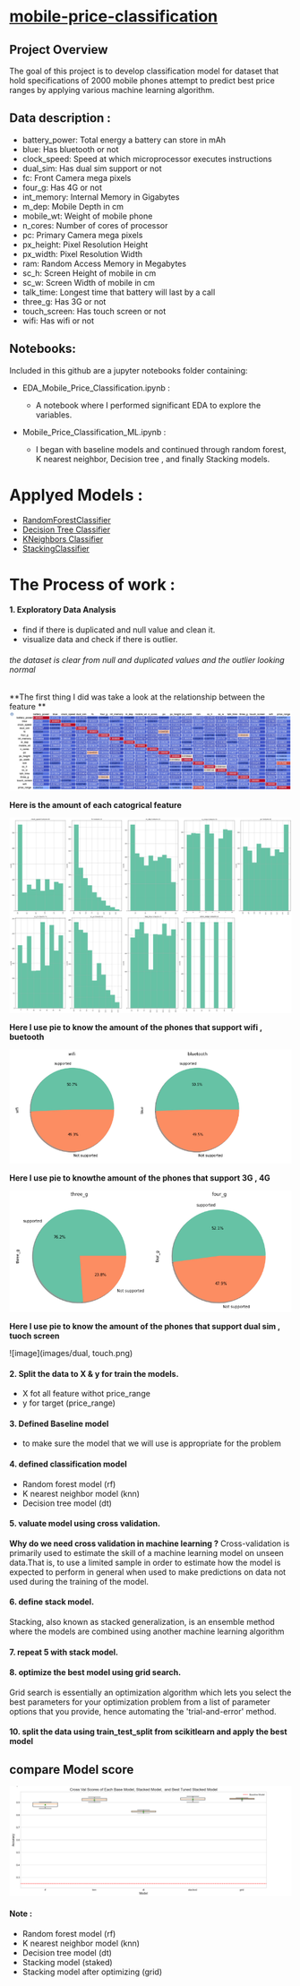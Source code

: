 #   [mobile-price-classification](https://www.kaggle.com/iabhishekofficial/mobile-price-classification)

##  Project Overview

The goal of  this project is to develop classification model for dataset that hold specifications of 2000 mobile phones attempt to predict best price ranges by applying various machine learning algorithm.

## Data  description :

* battery_power:	Total energy a battery can store in mAh 
* blue:	Has bluetooth or not	
* clock_speed:	Speed at which microprocessor executes instructions	
* dual_sim:	Has dual sim support or not	
* fc:	Front Camera mega pixels
* four_g:	Has 4G or not
* int_memory:	Internal Memory in Gigabytes
* m_dep:	Mobile Depth in cm
* mobile_wt:	Weight of mobile phone	
* n_cores:	Number of cores of processor
* pc:	Primary Camera mega pixels
* px_height:	Pixel Resolution Height
* px_width:	Pixel Resolution Width
* ram:	Random Access Memory in Megabytes
* sc_h:	Screen Height of mobile in cm
* sc_w:	Screen Width of mobile in cm	
* talk_time:	Longest time that battery will last by a call
* three_g:	Has 3G or not	
* touch_screen:	Has touch screen or not	
* wifi:	Has wifi or not


##  Notebooks:
Included in this github are a jupyter notebooks folder containing:

*   EDA_Mobile_Price_Classification.ipynb :
       - A notebook where I performed significant EDA to explore the variables.

*   Mobile_Price_Classification_ML.ipynb :
       - I began with baseline models and continued through random forest, K nearest neighbor, Decision tree , and finally  Stacking models.
	

# Applyed Models :

-  [RandomForestClassifier](https://scikit-learn.org/stable/modules/generated/sklearn.ensemble.RandomForestClassifier.html)
-  [Decision Tree Classifier](https://scikit-learn.org/stable/modules/generated/sklearn.tree.DecisionTreeClassifier.html)
-  [KNeighbors Classifier](https://scikit-learn.org/stable/modules/generated/sklearn.neighbors.KNeighborsClassifier.html)
-  [StackingClassifier](https://scikit-learn.org/stable/modules/generated/sklearn.ensemble.StackingClassifier.html)


# The Process of work :
#### 1. Exploratory Data Analysis
-	find if there is duplicated and null value and clean it. 
-	visualize data and check if there is outlier. 

###### the dataset is clear from null and duplicated values and the outlier  looking normal
**The first thing I did was take a look at the relationship between the feature **
![image](https://github.com/helah20/mobile-price-classification/blob/main/images/heatmap.png)

**Here is the amount of each catogrical feature**

![image](https://github.com/helah20/mobile-price-classification/blob/main/images/countplot.png)

**Here I use pie to know the amount of the phones that support  wifi , buetooth**

![image](https://github.com/helah20/mobile-price-classification/blob/main/images/wifi%2Cblue.png)

**Here I use pie to knowthe amount of the phones that support  3G , 4G**

![image](https://github.com/helah20/mobile-price-classification/blob/main/images/3G%2C4G.png)

**Here I use pie to know the amount of the phones that support  dual sim , tuoch screen**

![image](images/dual, touch.png)


#### 2. Split the data to X & y for train the models.
-   X fot all feature withot price_range
-   y for target (price_range)
#### 3. Defined Baseline model
- to make sure the model that we will use is appropriate for the problem
#### 4. defined classification model 

-	Random forest model (rf)
-	K nearest neighbor model (knn)
-	Decision tree model (dt)
    
#### 5. valuate model using cross validation. 
 **Why do we need cross validation in machine learning ?**
Cross-validation is primarily used to estimate the skill of a machine learning model on unseen data.That is, to use a limited sample in order to estimate how the model is expected to perform in general when used to make predictions on data not used during the training of the model.

#### 6. define stack model.

<p> Stacking, also known as stacked generalization, is an ensemble method where the models are combined using another machine learning algorithm </p>

#### 7. repeat 5 with stack model.

#### 8. optimize the best model using grid search. 
<p> Grid search is essentially an optimization algorithm which lets you select the best parameters for your optimization problem from a list of parameter options that you provide, hence automating the 'trial-and-error' method.</p>

#### 10.	split the data using train_test_split from scikitlearn  and apply the best model


## compare Model score 


![image](https://github.com/helah20/mobile-price-classification/blob/main/images/Model_comparsion.png)


#### Note :
* Random forest model (rf)
* K nearest neighbor model (knn)
* Decision tree model (dt)
* Stacking model (staked)
* Stacking model after optimizing (grid)




